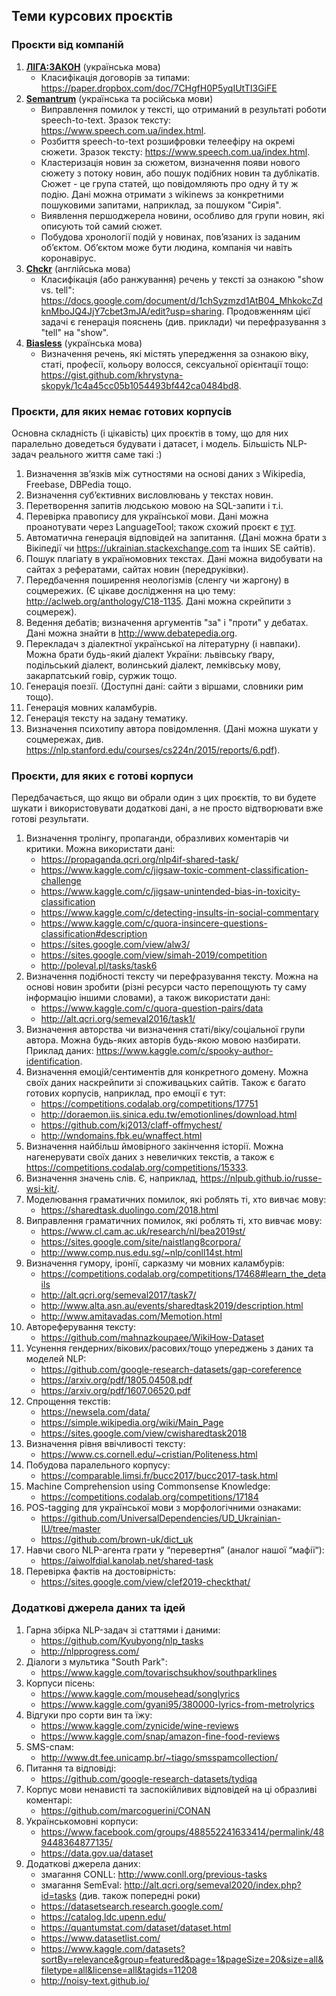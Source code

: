 ## Теми курсових проєктів

### Проєкти від компаній

1. **[ЛІГА:ЗАКОН](https://ligazakon.net/)** (українська мова)
   * Класифікація договорів за типами: https://paper.dropbox.com/doc/7CHgfH0P5yqIUtTI3GiFE
2. **[Semantrum](https://promo.semantrum.net/uk/golovna/)** (українська та російська мови)
   * Виправлення помилок у тексті, що отриманий в результаті роботи speech-to-text. Зразок тексту: https://www.speech.com.ua/index.html.
   * Розбиття speech-to-text розшифровки телеефіру на окремі сюжети. Зразок тексту: https://www.speech.com.ua/index.html.
   * Кластеризація новин за сюжетом, визначення появи нового сюжету з потоку новин, або пошук подібних новин та дублікатів. Сюжет - це група статей, що повідомляють про одну й ту ж подію. Дані можна отримати з wikinews за конкретними пошуковими запитами, наприклад, за пошуком "Сирія".
   * Виявлення першоджерела новини, особливо для групи новин, які описують той самий сюжет.
   * Побудова хронології подій у новинах, пов’язаних із заданим об’єктом. Об’єктом може бути людина, компанія чи навіть коронавірус.
3. **[Сhckr](https://www.chckr.io/)** (англійська мова)
   * Класифікація (або ранжування) речень у тексті за ознакою "show vs. tell": https://docs.google.com/document/d/1chSyzmzd1AtB04_MhkokcZdknMboJQ4JjY7cbet3mJA/edit?usp=sharing. Продовженням цієї задачі є генерація пояснень (див. приклади) чи перефразування з "tell" на "show".
4. **[Biasless](http://biasless.world/)** (українська мова)
   * Визначення речень, які містять упередження за ознакою віку, статі, професії, кольору волосся, сексуальної орієнтації тощо: https://gist.github.com/khrystyna-skopyk/1c4a45cc05b1054493bf442ca0484bd8.

### Проєкти, для яких немає готових корпусів

Основна складність (і цікавість) цих проєктів в тому, що для них паралельно доведеться будувати і датасет, і модель. Більшість NLP-задач реального життя саме такі :)

1. Визначення зв’язків між сутностями на основі даних з Wikipedia, Freebase, DBPedia тощо.
2. Визначення суб’єктивних висловлювань у текстах новин.
3. Перетворення запитів людською мовою на SQL-запити і т.і.
4. Перевірка правопису для української мови. Дані можна проанотувати через LanguageTool; також схожий проєкт є [тут](https://github.com/khrystyna-skopyk/ukr_spell_check).
5. Автоматична генерація відповідей на запитання. (Дані можна брати з Вікіпедії чи https://ukrainian.stackexchange.com та інших SE сайтів).
6. Пошук плагіату в україномовних текстах. Дані можна видобувати на сайтах з рефератами, сайтах новин (передруківки).
7. Передбачення поширення неологізмів (сленгу чи жаргону) в соцмережих. (Є цікаве дослідження на цю тему: http://aclweb.org/anthology/C18-1135. Дані можна скрейпити з соцмереж).
8. Ведення дебатів; визначення аргументів "за" і "проти" у дебатах. Дані можна знайти в http://www.debatepedia.org.
9. Перекладач з діалектної української на літературну (і навпаки). Можна брати будь-який діалект України: львівську ґвару, подільський діалект, волинський діалект, лемківську мову, закарпатський говір, суржик тощо.
10. Генерація поезії. (Доступні дані: сайти з віршами, словники рим тощо).
11. Генерація мовних каламбурів.
12. Генерація тексту на задану тематику.
13. Визначення психотипу автора повідомлення. (Дані можна шукати у соцмережах, див. https://nlp.stanford.edu/courses/cs224n/2015/reports/6.pdf).

### Проєкти, для яких є готові корпуси

Передбачається, що якщо ви обрали один з цих проєктів, то ви будете шукати і використовувати додаткові дані, а не просто відтворювати вже готові результати.

1. Визначення тролінгу, пропаганди, образливих коментарів чи критики. Можна використати дані:
    - https://propaganda.qcri.org/nlp4if-shared-task/
    - https://www.kaggle.com/c/jigsaw-toxic-comment-classification-challenge
    - https://www.kaggle.com/c/jigsaw-unintended-bias-in-toxicity-classification
    - https://www.kaggle.com/c/detecting-insults-in-social-commentary
    - https://www.kaggle.com/c/quora-insincere-questions-classification#description
    - https://sites.google.com/view/alw3/
    - https://sites.google.com/view/simah-2019/competition
    - http://poleval.pl/tasks/task6
2. Визначення подібності тексту чи перефразування тексту. Можна на основі новин зробити (різні ресурси часто перепощують ту саму інформацію іншими словами), а також використати дані:
    - https://www.kaggle.com/c/quora-question-pairs/data
    - http://alt.qcri.org/semeval2016/task1/
3. Визначення авторства чи визначення статі/віку/соціальної групи автора. Можна будь-яких авторів будь-якою мовою назбирати. Приклад даних: https://www.kaggle.com/c/spooky-author-identification.
4. Визначення емоцій/сентиментів для конкретного домену. Можна своїх даних наскрейпити зі споживацьких сайтів. Також є багато готових корпусів, наприклад, про емоції є тут:
    - https://competitions.codalab.org/competitions/17751
    - http://doraemon.iis.sinica.edu.tw/emotionlines/download.html
    - https://github.com/kj2013/claff-offmychest/
    - http://wndomains.fbk.eu/wnaffect.html 
5. Визначення найбільш ймовірного закінчення історії. Можна нагенерувати своїх даних з невеличких текстів, а також є https://competitions.codalab.org/competitions/15333.
6. Визначення значень слів. Є, наприклад, https://nlpub.github.io/russe-wsi-kit/.
7. Моделювання граматичних помилок, які роблять ті, хто вивчає мову:
    - https://sharedtask.duolingo.com/2018.html
8. Виправлення граматичних помилок, які роблять ті, хто вивчає мову:
    - https://www.cl.cam.ac.uk/research/nl/bea2019st/
    - https://sites.google.com/site/naistlang8corpora/
    - http://www.comp.nus.edu.sg/~nlp/conll14st.html
9. Визначення гумору, іронії, сарказму чи мовних каламбурів:
    - https://competitions.codalab.org/competitions/17468#learn_the_details
    - http://alt.qcri.org/semeval2017/task7/
    - http://www.alta.asn.au/events/sharedtask2019/description.html
    - http://www.amitavadas.com/Memotion.html
10. Автореферування тексту:
    - https://github.com/mahnazkoupaee/WikiHow-Dataset
11. Усунення гендерних/вікових/расових/тощо упереджень з даних та моделей NLP:
    - https://github.com/google-research-datasets/gap-coreference
    - https://arxiv.org/pdf/1805.04508.pdf
    - https://arxiv.org/pdf/1607.06520.pdf
12. Спрощення текстів:
    - https://newsela.com/data/ 
    - https://simple.wikipedia.org/wiki/Main_Page
    - https://sites.google.com/view/cwisharedtask2018 
13. Визначення рівня ввічливості тексту:
    - https://www.cs.cornell.edu/~cristian/Politeness.html
14. Побудова паралельного корпусу:
    - https://comparable.limsi.fr/bucc2017/bucc2017-task.html
15. Machine Comprehension using Commonsense Knowledge:
    - https://competitions.codalab.org/competitions/17184
16. POS-tagging для української мови з морфологічними ознаками:
    - https://github.com/UniversalDependencies/UD_Ukrainian-IU/tree/master
    - https://github.com/brown-uk/dict_uk
17. Навчи свого NLP-агента грати у “перевертня” (аналог нашої “мафії“):
    - https://aiwolfdial.kanolab.net/shared-task
18. Перевірка фактів на достовірність:
    - https://sites.google.com/view/clef2019-checkthat/

### Додаткові джерела даних та ідей

1. Гарна збірка NLP-задач зі статтями і даними:
    - https://github.com/Kyubyong/nlp_tasks
    - http://nlpprogress.com/
2. Діалоги з мультика "South Park":
    - https://www.kaggle.com/tovarischsukhov/southparklines
3. Корпуси пісень:
    - https://www.kaggle.com/mousehead/songlyrics
    - https://www.kaggle.com/gyani95/380000-lyrics-from-metrolyrics
4. Відгуки про сорти вин та їжу:
    - https://www.kaggle.com/zynicide/wine-reviews
    - https://www.kaggle.com/snap/amazon-fine-food-reviews
5. SMS-спам:
    - http://www.dt.fee.unicamp.br/~tiago/smsspamcollection/
6. Питання та відповіді:
    - https://github.com/google-research-datasets/tydiqa
7. Корпус мови ненависті та заспокійливих відповідей на ці образливі коментарі:
    - https://github.com/marcoguerini/CONAN
8. Українськомовні корпуси:
    - https://www.facebook.com/groups/488552241633414/permalink/489448364877135/
    - https://data.gov.ua/dataset
9. Додаткові джерела даних:
    - змагання CONLL: http://www.conll.org/previous-tasks
    - змагання SemEval: http://alt.qcri.org/semeval2020/index.php?id=tasks (див. також попередні роки)
    - https://datasetsearch.research.google.com/
    - https://catalog.ldc.upenn.edu/
    - https://quantumstat.com/dataset/dataset.html
    - https://www.datasetlist.com/
    - https://www.kaggle.com/datasets?sortBy=relevance&group=featured&page=1&pageSize=20&size=all&filetype=all&license=all&tagids=11208
    - http://noisy-text.github.io/
